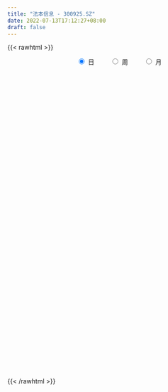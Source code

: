 ```yaml
---
title: "法本信息 - 300925.SZ"
date: 2022-07-13T17:12:27+08:00
draft: false
---
```

{{< rawhtml >}}
    <div style="text-align: center">
        <label style="padding: 1rem;"><input style="margin-right: .5rem" type="radio" name="period" value="D" checked onclick="period_change(this)">日</label>
        <label style="padding: 1rem;"><input style="margin-right: .5rem" type="radio" name="period" value="W" onclick="period_change(this)">周</label>
        <label style="padding: 1rem;"><input style="margin-right: .5rem" type="radio" name="period" value="M" onclick="period_change(this)">月</label>
    </div>
    <div id="chart" style="height: 700px;"></div> 
    <script type="text/javascript">
        const D_v = [207896.68,174817.12,148093.32,146045.21,165649.69,161108.95,150176.56,139137.5,108445.48,132037.61,100161.33,89205.32,120179.38,110803.03,100500.74,83157.66,73450.36,63884.73,59004.46,83730.38,90062.69,79339.69,71621.1,71728.54,57271.54,49380.94,49226.1,33245.66,37913.67,32388.9,42125.03,38982.48,42253.44,33109.61,24065.48,37296.5,38589.13,39607.46,24777.38,20858.02,27628.02,21598.95,38024.36,52899.05,54240.46,38709.6,31740.73,42705.75,23941.52,26447.12,29900.02,54252.5,37820.99,67567.23,46181.24,36465.46,29708.9,47194.31,35496.23,31283.47,38240.86,67479.76,42740.87,55737.25,50463.54,30950.82,28956.56,22575.37,21804.54,25069.6,16896.29,23294.7,27629.85,18425.0,20154.91,27046.75,13656.92,15040.49,13787.32,30206.22,15800.63,12204.84,12249.68,18734.75,13211.59,11597.52,16103.49,11303.65,22767.31,16037.0,20673.91,14384.1,13470.08,28335.27,23305.36,27908.78,24034.43,19356.02,22059.67,31735.79,22766.23,20660.29,28854.86,17201.53,32945.82,20774.18,80450.16,128494.94,148588.81,182882.13,128214.28,105859.19,97812.8,148048.11,143804.79,106037.55,92586.36,67436.59,71423.39,69164.38,89143.63,49835.66,38379.69,66922.3,45777.26,79552.86,64186.08,61814.45,59217.74,79361.58,47888.28,36988.89,26449.49,21540.68,42125.76,34445.0,71436.09,52763.13,35242.55,31370.76,30752.82,137239.99,207104.7,221593.45,162848.48,121630.95,134893.13,97024.18,93570.76,68677.55,96982.0,73741.74,106257.65,96053.12,66937.08,56590.32,41372.82,57562.02,45536.15,35106.53,46778.47,70161.35,73760.03,57550.5,54810.59,113260.3,87233.41,99490.92,69246.89,69170.35,110436.42,69424.5,61980.31,70260.51,52017.21,80097.7,62298.04,52563.59,47303.95,51294.4,33147.01,87034.75,64736.94,59597.49,79378.34,53235.06,70533.69,73066.11,84166.39,125189.6,70296.93,60555.98,107290.91,92774.01,64272.7,44483.15,66699.36,58617.71,52836.62,46737.3,36678.34,48482.08,30761.26,34144.37,114843.04,156916.32,199505.14,155229.34,152263.94,152351.9,138437.56,112755.12,83611.1,119594.66,77589.65,72996.35,155172.23,111159.75,86684.82,83003.68,51216.38,72112.34,96545.14,107683.27,66965.27,46716.22,42873.08,39376.21,40954.58,41337.77,29177.73,55621.39,51428.36,45071.28,59778.34,25719.68,23688.66,26649.87,41485.4,29258.67,31151.52,23226.68,27631.4,47131.06,32453.7,26551.39,33803.74,41595.01,46704.46,30014.91,21966.0,18771.98,36688.08,24263.34,46976.35,53058.98,65219.7,54882.45,82132.13,61044.41,63979.13,39008.11,47851.88,29634.66,21643.0,21401.83,31286.44,20951.54,25754.43,16548.89,15876.83,18815.66,20004.9,23551.41,34322.8,22151.8,23581.03,32433.51,16050.03,15776.3,13206.32,16047.01,26094.08,21546.11,18377.0,20928.31,21545.47,19919.83,23533.26,17288.22,25999.88,25569.21,36793.31,19241.76,17063.95,16328.59,13384.19,15127.4,13847.03,31913.58,87871.03,59839.69,68910.94,34353.59,22625.0,37940.87,69262.78,42753.26,25610.16,39890.75,28069.47,32034.92,17023.96,48652.23,24625.4,27616.35,19624.34,37597.96,47501.09,32206.9,27028.6,25947.25,20998.35,36548.93,28042.68,25164.06,27304.1,19003.95,15245.36,19316.78,20454.01,21979.44,19101.15,17170.34,20712.16,31589.94,21882.27,21365.81,21676.45,20280.68,22484.8,21384.67,24698.58,30248.48,20035.63,19925.05,21679.9,21851.02,19840.75,23543.03,23722.34,22014.81,42559.05,39317.37,45057.69,40629.33,44465.39,38536.06,39824.55,55154.73,72082.56,46258.94,37371.12,33940.67,42043.02,31882.12,32745.84,63551.75,44721.92,32338.53,15631.72]
const D_histogram = [0.0,-0.3771623932,-0.5342171184,-0.5349274915,-0.3923536186,0.1850836666,0.9807803185,1.2962479621,1.4686387256,0.8707963991,0.181388209,-0.1691153939,0.1729609686,0.3826128823,0.3665751544,0.0310334746,-0.1739034453,-0.4587862078,-0.5467778408,-0.3708477735,-0.7149794184,-0.8797537153,-0.8442480505,-1.0130851612,-1.165461701,-1.3555891717,-1.5831251552,-1.6813640178,-1.5855571458,-1.4882355704,-1.1868196753,-0.8631127442,-0.6387154697,-0.509845437,-0.3768823146,-0.202154337,-0.2154406134,-0.0352292144,0.0482123334,0.1354394606,0.1116680031,0.1616297986,0.2675822344,0.3494957822,0.4776219758,0.5094836753,0.4609464263,0.2556586348,0.1256746868,0.1036622787,0.1266294639,0.246495825,0.3813225309,0.6018284573,0.5880513544,0.5818890412,0.5475874945,0.6283014666,0.621641182,0.6127555406,0.4337038392,0.5284500153,0.5831433235,0.668524659,0.5967479594,0.4888587959,0.346922144,0.2515599911,0.2236388794,0.0921618315,0.0313717986,0.0633127698,0.0092436466,-0.0499728951,-0.1021776685,-0.2165793109,-0.2607275559,-0.3294095412,-0.3025420868,-0.2324593924,-0.2162918014,-0.1551378086,-0.103100952,-0.0024736891,0.0461203165,0.0849754545,0.029342086,0.0334828169,0.1079806023,0.1471205765,0.2140423444,0.2095037139,0.2250295284,0.2945624065,0.3508716352,0.397693713,0.4052142114,0.3542364304,0.3641845201,0.4135209262,0.3895662297,0.3844977751,0.2859952308,0.2266156236,0.1790375503,0.10456644,0.3328023015,0.9984220722,-0.2196438591,-0.7747773866,-1.1413541971,-1.4585504536,-1.5078635953,-1.2588065433,-1.0652200381,-0.9632612706,-0.9448567329,-0.854465553,-0.790030396,-0.7025978248,-0.7179665353,-0.6574808997,-0.5294254487,-0.3581429908,-0.2279179156,-0.0557054649,0.0688291449,0.2180599794,0.2678745009,0.3370323965,0.3111743693,0.2672517986,0.2602869893,0.2481786769,0.2897133256,0.3237421146,0.200573147,0.0506074388,-0.063735477,-0.1572695256,-0.1476218281,0.1524434306,0.6720662618,1.0293071922,1.1960504104,1.1815104028,1.0137624696,0.8681507426,0.7318572508,0.5794393322,0.430604218,0.2736047155,0.2371571834,0.1021408261,-0.0278229763,-0.1643361963,-0.2929564239,-0.2675440713,-0.229272415,-0.2233532764,-0.2796329509,-0.221338513,-0.2022726851,-0.1209028324,-0.0963694399,0.1027099921,0.193113923,0.2912713193,0.3559319896,0.3117955613,0.3708252645,0.3731533784,0.2757900118,0.2199728795,0.1715609566,0.1937549501,0.1603191093,0.0455396806,-0.022413764,-0.1505780608,-0.2028440726,-0.0977608178,-0.0556931886,0.0156367555,0.1111055284,0.1105088668,0.1286135611,0.0257333011,0.1471941243,0.206644702,0.254911632,0.2196673274,0.1283212841,0.1505357186,0.0790468223,0.0519494516,0.0680178008,-0.020043803,-0.1916843842,-0.2116322043,-0.21474597,-0.2634535191,-0.2463253149,-0.2163487717,-0.0677165442,0.1342478509,0.4149060742,0.6047853974,0.6785708006,0.7916007324,0.7817382568,0.7025189415,0.5842942574,0.3801172019,0.2212485292,0.1088129874,0.2736340051,0.2577166443,0.2334239641,0.0859223832,-0.0355412119,-0.0902021859,-0.0782235578,-0.2897694752,-0.4796947076,-0.6392754079,-0.6806694921,-0.6736212905,-0.6305773255,-0.6276942696,-0.5836097688,-0.4732003368,-0.3610287634,-0.333220332,-0.406850619,-0.4499288838,-0.4463233081,-0.3953981854,-0.4186907362,-0.4084686221,-0.3608906269,-0.3126300926,-0.2395938635,-0.1115534712,-0.0027204422,0.0692294777,0.122428554,0.0874168284,-0.0210310627,-0.0510735134,-0.0570850899,-0.0514183947,-0.0526517356,-0.0746178204,-0.0016817212,0.0158748954,0.1202941108,0.1540700866,0.2116459292,0.2838293457,0.1329085683,-0.0143093807,-0.1827271017,-0.2466971934,-0.2731946756,-0.248666279,-0.1743677858,-0.1419330443,-0.1313708901,-0.1379631979,-0.1278441456,-0.0851536289,-0.074507729,-0.0211555442,0.0753608197,0.1062701456,0.154184326,0.1179962261,0.1009219791,0.077985841,0.0836708432,0.1010627118,0.0646615607,-0.0017806515,-0.0727159467,-0.1521557894,-0.1973152407,-0.1983878768,-0.1489831733,-0.1525153511,-0.1695492654,-0.1063362241,-0.0067463189,0.0695953039,0.1214611881,0.145417774,0.1675248413,0.153746769,0.1478427377,0.1959861395,0.3056674552,0.367062933,0.4400874378,0.4370739516,0.3938594139,0.3529805704,0.4055251997,0.3100069307,0.241496334,0.0806355545,0.010539133,-0.0226299335,-0.055114006,-0.1708559224,-0.2685077808,-0.3758935047,-0.452261674,-0.6151972346,-0.63992953,-0.5599674204,-0.5155795552,-0.4123159259,-0.3053415558,-0.1849987874,-0.0864145952,-0.0026101871,0.0566943193,0.1133591199,0.1651405732,0.1909869052,0.1949583404,0.1998827148,0.2104342458,0.2202891355,0.2433667533,0.1689448802,0.1390367351,0.1159436915,0.1063648342,0.1176414758,0.1417688477,0.1685338321,0.2040993063,0.2485947623,0.2632412263,0.255258442,0.2067635261,0.2064231023,0.2051798681,0.1780794069,0.1511031481,0.1201690692,-0.4364791652,-0.7557530503,-0.9205494461,-1.0020360387,-0.9692287884,-0.8834404127,-0.7726717127,-0.6305079568,-0.4970179742,-0.3729149757,-0.2629039992,-0.1624261383,-0.0900512323,-0.0248395952,0.0274149433,0.0968262421,0.1284593597,0.1363773298,0.1586995024]
const D_fast = [0.0,-0.4714529915,-0.7620619963,-0.8965042422,-0.852018774,-0.2283105722,0.8125811594,1.4521107934,1.9916612384,1.6115180117,0.9674568738,0.5746744225,0.9599910271,1.2652961614,1.340902222,1.0131189109,0.7647061297,0.3651268153,0.1404407221,0.2236588459,-0.2992176536,-0.6839303793,-0.8594867271,-1.281595128,-1.7253370931,-2.2543618567,-2.877679129,-3.3962589961,-3.6968414106,-3.9715787278,-3.9668677514,-3.8589390065,-3.7942205993,-3.792811926,-3.7540693821,-3.6298799888,-3.6970264186,-3.5256223232,-3.4301276921,-3.3090406997,-3.3048951564,-3.2145259113,-3.0416779168,-2.8723904235,-2.6248587359,-2.4656261176,-2.39892676,-2.5402998929,-2.6388651691,-2.6349620075,-2.5803374564,-2.398847139,-2.1686898004,-1.7977267597,-1.6644910239,-1.5251810768,-1.4225857499,-1.1847964111,-1.0360464003,-0.8917431565,-0.9623688981,-0.7355102183,-0.5350310791,-0.2825185789,-0.2051082886,-0.1907827531,-0.2459888691,-0.2784610241,-0.250472416,-0.358909006,-0.4118560893,-0.3640869256,-0.4158451372,-0.4875549026,-0.5653040931,-0.7338505633,-0.8431806973,-0.9942150678,-1.0429831351,-1.0310152889,-1.0689206483,-1.0465511076,-1.020289489,-0.9202806484,-0.8601565636,-0.800057562,-0.848355409,-0.8358439739,-0.7343510379,-0.6584309195,-0.5379985656,-0.4901612676,-0.418378071,-0.2752045913,-0.1311774538,0.0150680523,0.1238921035,0.1614734301,0.2624676498,0.4151842875,0.4886211485,0.5796771376,0.552673401,0.5499476996,0.547129014,0.4987995137,0.8102359506,1.7254612393,0.4524843432,-0.296343531,-0.9482588907,-1.6300927606,-2.0563718011,-2.1220163849,-2.1947348892,-2.3335914394,-2.5514010849,-2.6746262933,-2.8076987353,-2.8959156202,-3.0907759646,-3.1946605539,-3.1989614651,-3.117214755,-3.0439691586,-2.8856830742,-2.7439411782,-2.5401953487,-2.4234122021,-2.2699962073,-2.2180606422,-2.1951702633,-2.1370633253,-2.0871269684,-1.9731639883,-1.8581996707,-1.9312253515,-2.0685392001,-2.1988159851,-2.3316674151,-2.3589251746,-2.0207490583,-1.3331096617,-0.7185419331,-0.2527861124,0.0280514807,0.1137441649,0.1851701236,0.2318409445,0.224282859,0.1830987993,0.0945004756,0.1173422394,0.0078610886,-0.1290584579,-0.306655727,-0.5085150606,-0.5499887258,-0.5690351732,-0.6189543537,-0.745142266,-0.7421824563,-0.7736847997,-0.722540655,-0.7220996226,-0.4973426926,-0.3586602809,-0.1876850548,-0.034041387,-0.000228925,0.1515070943,0.2471235528,0.2187076891,0.2178837767,0.2123620929,0.2829948239,0.2896387605,0.186244252,0.1126873664,-0.0531214456,-0.1560984756,-0.0754554253,-0.0473110933,0.0279280397,0.1511731948,0.1782037499,0.2284618344,0.1320148997,0.2902742539,0.4013860072,0.5133808452,0.5330533724,0.4737876502,0.5336360143,0.4819088236,0.4677988158,0.5008716152,0.4077990607,0.1882373834,0.1153815122,0.058581254,-0.0559896748,-0.1004427994,-0.1245534491,0.0071496424,0.2426760002,0.627060742,0.9681364145,1.2115645179,1.5224946329,1.7080667214,1.8044771416,1.8323260218,1.7231782668,1.6196217263,1.5343894314,1.7676189503,1.8161307507,1.8501940615,1.7241730763,1.5938241783,1.5166126579,1.5090353965,1.2250471102,0.9151982009,0.5957986486,0.3842371914,0.2228800704,0.108279704,-0.0457608075,-0.1475787489,-0.1554694011,-0.1335550185,-0.1890516702,-0.3643946119,-0.5199550976,-0.6279303489,-0.6758547726,-0.8038200074,-0.8957150488,-0.9383597104,-0.9682566992,-0.955118936,-0.8549669115,-0.746813993,-0.6575567037,-0.5737504889,-0.5869080074,-0.7006136642,-0.7434244932,-0.7637073422,-0.7708952456,-0.7852915204,-0.8259120603,-0.7533963914,-0.7318710509,-0.5973783078,-0.5250848104,-0.4145974856,-0.2714567326,-0.389150368,-0.5399456621,-0.7540451586,-0.8796895486,-0.9744856997,-1.0121238728,-0.9814173261,-0.9844658457,-1.006746414,-1.0478295213,-1.0696715053,-1.0482693959,-1.0562504282,-1.0081871295,-0.8928305607,-0.8353536984,-0.7488934365,-0.7555824799,-0.7474262321,-0.7508659099,-0.724263197,-0.6816056504,-0.7018414114,-0.7687287864,-0.8578430683,-0.9753218583,-1.0698101198,-1.1204797251,-1.1083208149,-1.1499818305,-1.2094030611,-1.1727740759,-1.0748707504,-0.9811303016,-0.8988991204,-0.838588091,-0.7745998134,-0.7499411934,-0.7188845403,-0.6217446036,-0.4356464241,-0.2824852131,-0.0994388487,0.0068161529,0.0620664687,0.1094327678,0.263358697,0.2453421607,0.2372056476,0.0965037566,0.0290421184,-0.0097844315,-0.0560470055,-0.2145029025,-0.379281706,-0.5806408062,-0.770074394,-1.0868092632,-1.2715239411,-1.3315536866,-1.4160607102,-1.4158760624,-1.3852370813,-1.3111440097,-1.2341634663,-1.151011605,-1.0775335188,-0.9925289382,-0.8994623416,-0.8258692833,-0.773158263,-0.7182632098,-0.6551031174,-0.5901759439,-0.5062566377,-0.5384422908,-0.5335912521,-0.5276983728,-0.5106860216,-0.469999011,-0.4104294272,-0.3415309848,-0.254940684,-0.1482965374,-0.0678397668,-0.0120079407,-0.008811975,0.0424533767,0.0925051095,0.1099245001,0.1207240283,0.1198322168,-0.545935809,-1.0541479567,-1.449081714,-1.7810773162,-1.9905772631,-2.1256489905,-2.2080482187,-2.223511452,-2.2142759629,-2.1834017084,-2.1391167316,-2.0792454053,-2.0293833075,-1.9703815692,-1.9112732948,-1.8176554354,-1.753907478,-1.7118951754,-1.6498981272]
const D_slow = [0.0,-0.0942905983,-0.2278448779,-0.3615767507,-0.4596651554,-0.4133942388,-0.1681991591,0.1558628314,0.5230225128,0.7407216126,0.7860686648,0.7437898164,0.7870300585,0.8826832791,0.9743270677,0.9820854363,0.938609575,0.823913023,0.6872185628,0.5945066195,0.4157617649,0.195823336,-0.0152386766,-0.2685099669,-0.5598753921,-0.8987726851,-1.2945539738,-1.7148949783,-2.1112842648,-2.4833431574,-2.7800480762,-2.9958262622,-3.1555051297,-3.2829664889,-3.3771870676,-3.4277256518,-3.4815858052,-3.4903931088,-3.4783400254,-3.4444801603,-3.4165631595,-3.3761557098,-3.3092601512,-3.2218862057,-3.1024807117,-2.9751097929,-2.8598731863,-2.7959585276,-2.7645398559,-2.7386242863,-2.7069669203,-2.645342964,-2.5500123313,-2.399555217,-2.2525423784,-2.1070701181,-1.9701732444,-1.8130978778,-1.6576875823,-1.5044986971,-1.3960727373,-1.2639602335,-1.1181744026,-0.9510432379,-0.801856248,-0.679641549,-0.592911013,-0.5300210153,-0.4741112954,-0.4510708375,-0.4432278879,-0.4273996954,-0.4250887838,-0.4375820076,-0.4631264247,-0.5172712524,-0.5824531414,-0.6648055267,-0.7404410484,-0.7985558965,-0.8526288468,-0.891413299,-0.917188537,-0.9178069593,-0.9062768801,-0.8850330165,-0.877697495,-0.8693267908,-0.8423316402,-0.8055514961,-0.75204091,-0.6996649815,-0.6434075994,-0.5697669978,-0.482049089,-0.3826256607,-0.2813221079,-0.1927630003,-0.1017168703,0.0016633613,0.0990549187,0.1951793625,0.2666781702,0.3233320761,0.3680914637,0.3942330737,0.477433649,0.7270391671,0.6721282023,0.4784338557,0.1930953064,-0.171542307,-0.5485082058,-0.8632098416,-1.1295148512,-1.3703301688,-1.606544352,-1.8201607403,-2.0176683393,-2.1933177955,-2.3728094293,-2.5371796542,-2.6695360164,-2.7590717641,-2.816051243,-2.8299776093,-2.812770323,-2.7582553282,-2.691286703,-2.6070286038,-2.5292350115,-2.4624220619,-2.3973503145,-2.3353056453,-2.2628773139,-2.1819417853,-2.1317984985,-2.1191466388,-2.1350805081,-2.1743978895,-2.2113033465,-2.1731924889,-2.0051759234,-1.7478491254,-1.4488365228,-1.1534589221,-0.9000183047,-0.682980619,-0.5000163063,-0.3551564733,-0.2475054187,-0.1791042399,-0.119814944,-0.0942797375,-0.1012354816,-0.1423195307,-0.2155586367,-0.2824446545,-0.3397627582,-0.3956010773,-0.4655093151,-0.5208439433,-0.5714121146,-0.6016378227,-0.6257301827,-0.6000526846,-0.5517742039,-0.4789563741,-0.3899733767,-0.3120244863,-0.2193181702,-0.1260298256,-0.0570823227,-0.0020891028,0.0408011364,0.0892398739,0.1293196512,0.1407045714,0.1351011304,0.0974566152,0.046745597,0.0223053925,0.0083820954,0.0122912843,0.0400676664,0.0676948831,0.0998482733,0.1062815986,0.1430801297,0.1947413052,0.2584692132,0.313386045,0.3454663661,0.3831002957,0.4028620013,0.4158493642,0.4328538144,0.4278428636,0.3799217676,0.3270137165,0.273327224,0.2074638442,0.1458825155,0.0917953226,0.0748661865,0.1084281493,0.2121546678,0.3633510172,0.5329937173,0.7308939004,0.9263284646,1.1019582,1.2480317644,1.3430610648,1.3983731971,1.425576444,1.4939849453,1.5584141063,1.6167700974,1.6382506932,1.6293653902,1.6068148437,1.5872589543,1.5148165855,1.3948929085,1.2350740566,1.0649066835,0.8965013609,0.7388570295,0.5819334621,0.4360310199,0.3177309357,0.2274737449,0.1441686619,0.0424560071,-0.0700262138,-0.1816070409,-0.2804565872,-0.3851292712,-0.4872464268,-0.5774690835,-0.6556266066,-0.7155250725,-0.7434134403,-0.7440935509,-0.7267861814,-0.6961790429,-0.6743248358,-0.6795826015,-0.6923509798,-0.7066222523,-0.719476851,-0.7326397849,-0.7512942399,-0.7517146702,-0.7477459464,-0.7176724187,-0.679154897,-0.6262434147,-0.5552860783,-0.5220589362,-0.5256362814,-0.5713180569,-0.6329923552,-0.7012910241,-0.7634575938,-0.8070495403,-0.8425328014,-0.8753755239,-0.9098663234,-0.9418273598,-0.963115767,-0.9817426992,-0.9870315853,-0.9681913804,-0.941623844,-0.9030777625,-0.873578706,-0.8483482112,-0.8288517509,-0.8079340401,-0.7826683622,-0.766502972,-0.7669481349,-0.7851271216,-0.8231660689,-0.8724948791,-0.9220918483,-0.9593376416,-0.9974664794,-1.0398537957,-1.0664378518,-1.0681244315,-1.0507256055,-1.0203603085,-0.984005865,-0.9421246547,-0.9036879624,-0.866727278,-0.8177307431,-0.7413138793,-0.6495481461,-0.5395262866,-0.4302577987,-0.3317929452,-0.2435478026,-0.1421665027,-0.06466477,-0.0042906865,0.0158682021,0.0185029854,0.012845502,-0.0009329995,-0.0436469801,-0.1107739253,-0.2047473015,-0.31781272,-0.4716120286,-0.6315944111,-0.7715862662,-0.900481155,-1.0035601365,-1.0798955255,-1.1261452223,-1.1477488711,-1.1484014179,-1.1342278381,-1.1058880581,-1.0646029148,-1.0168561885,-0.9681166034,-0.9181459247,-0.8655373632,-0.8104650793,-0.749623391,-0.707387171,-0.6726279872,-0.6436420643,-0.6170508558,-0.5876404868,-0.5521982749,-0.5100648169,-0.4590399903,-0.3968912997,-0.3310809931,-0.2672663827,-0.2155755011,-0.1639697256,-0.1126747585,-0.0681549068,-0.0303791198,-0.0003368525,-0.1094566438,-0.2983949064,-0.5285322679,-0.7790412776,-1.0213484747,-1.2422085778,-1.435376506,-1.5930034952,-1.7172579887,-1.8104867327,-1.8762127325,-1.916819267,-1.9393320751,-1.9455419739,-1.9386882381,-1.9144816776,-1.8823668377,-1.8482725052,-1.8085976296]
const D_data = [['2020-12-30', 36.0, 53.01, 36.0, 78.88],['2020-12-31', 46.0, 47.1, 45.52, 51.96],['2021-01-04', 47.0, 48.02, 46.0, 51.0],['2021-01-05', 45.0, 49.08, 43.15, 50.2],['2021-01-06', 47.3, 50.83, 46.2, 57.3],['2021-01-07', 49.5, 58.09, 49.1, 60.9],['2021-01-08', 57.51, 64.98, 54.7, 67.7],['2021-01-11', 64.08, 62.89, 61.0, 70.7],['2021-01-12', 62.88, 63.58, 59.88, 66.46],['2021-01-13', 62.3, 53.8, 53.51, 66.49],['2021-01-14', 52.43, 49.69, 49.13, 54.48],['2021-01-15', 49.0, 51.23, 47.3, 53.0],['2021-01-18', 50.38, 60.0, 50.0, 61.26],['2021-01-19', 58.51, 60.18, 57.45, 61.58],['2021-01-20', 60.86, 58.31, 55.58, 60.88],['2021-01-21', 56.52, 53.65, 53.51, 56.87],['2021-01-22', 52.66, 53.9, 52.16, 56.65],['2021-01-25', 52.4, 51.44, 50.05, 53.3],['2021-01-26', 51.0, 52.6, 50.61, 54.32],['2021-01-27', 51.8, 55.87, 51.5, 56.49],['2021-01-28', 54.73, 48.53, 48.0, 56.14],['2021-01-29', 48.56, 48.8, 44.87, 49.9],['2021-02-01', 47.55, 50.28, 47.55, 51.66],['2021-02-02', 50.0, 46.59, 46.5, 51.99],['2021-02-03', 46.0, 44.99, 44.01, 46.89],['2021-02-04', 45.7, 42.47, 42.1, 45.7],['2021-02-05', 42.21, 39.53, 39.5, 43.19],['2021-02-08', 39.06, 38.74, 38.41, 40.49],['2021-02-09', 38.87, 39.58, 38.38, 40.22],['2021-02-10', 39.28, 38.56, 38.01, 39.9],['2021-02-18', 39.01, 40.75, 39.01, 41.53],['2021-02-19', 40.3, 41.49, 39.66, 41.86],['2021-02-22', 41.65, 40.69, 40.46, 42.68],['2021-02-23', 40.25, 39.53, 38.41, 40.49],['2021-02-24', 39.67, 39.46, 38.81, 40.43],['2021-02-25', 39.85, 40.1, 39.15, 40.75],['2021-02-26', 39.0, 37.52, 37.44, 39.0],['2021-03-01', 37.56, 39.8, 37.56, 40.5],['2021-03-02', 39.82, 38.81, 38.31, 40.15],['2021-03-03', 38.55, 38.9, 38.47, 39.66],['2021-03-04', 38.59, 37.29, 37.04, 38.68],['2021-03-05', 36.98, 37.91, 36.78, 38.25],['2021-03-08', 38.01, 38.73, 38.01, 39.33],['2021-03-09', 38.92, 38.72, 36.5, 40.25],['2021-03-10', 39.2, 39.75, 38.9, 40.8],['2021-03-11', 39.17, 38.94, 37.5, 39.17],['2021-03-12', 38.9, 37.86, 37.83, 39.57],['2021-03-15', 37.33, 35.09, 35.0, 37.35],['2021-03-16', 35.26, 34.88, 34.3, 35.54],['2021-03-17', 34.5, 35.52, 34.0, 35.77],['2021-03-18', 35.5, 35.79, 34.82, 35.88],['2021-03-19', 35.27, 37.16, 35.03, 37.79],['2021-03-22', 36.99, 37.92, 36.82, 38.12],['2021-03-23', 37.78, 40.0, 37.37, 40.29],['2021-03-24', 39.01, 37.77, 37.41, 39.36],['2021-03-25', 37.2, 37.97, 37.2, 39.42],['2021-03-26', 37.53, 37.67, 37.27, 38.35],['2021-03-29', 37.77, 39.44, 37.33, 39.99],['2021-03-30', 38.83, 38.8, 37.89, 39.5],['2021-03-31', 38.61, 39.0, 38.36, 39.51],['2021-04-01', 38.59, 36.57, 36.1, 38.6],['2021-04-02', 36.69, 39.97, 36.21, 40.44],['2021-04-06', 40.16, 40.15, 39.15, 40.54],['2021-04-07', 39.72, 41.27, 39.48, 41.65],['2021-04-08', 40.88, 39.72, 39.55, 41.88],['2021-04-09', 39.31, 39.11, 38.77, 40.17],['2021-04-12', 39.1, 38.25, 38.15, 39.69],['2021-04-13', 38.05, 38.35, 37.6, 38.95],['2021-04-14', 38.2, 38.98, 37.81, 39.21],['2021-04-15', 38.88, 37.31, 37.06, 38.95],['2021-04-16', 37.41, 37.66, 37.12, 38.07],['2021-04-19', 37.69, 38.72, 37.37, 38.88],['2021-04-20', 38.7, 37.55, 37.5, 38.97],['2021-04-21', 37.35, 37.1, 36.67, 37.98],['2021-04-22', 37.27, 36.76, 36.42, 37.37],['2021-04-23', 36.76, 35.33, 35.02, 36.93],['2021-04-26', 35.43, 35.51, 35.12, 35.81],['2021-04-27', 35.51, 34.57, 34.35, 35.52],['2021-04-28', 34.57, 35.3, 34.18, 35.3],['2021-04-29', 36.4, 35.78, 35.77, 37.29],['2021-04-30', 35.2, 35.04, 34.5, 35.84],['2021-05-06', 34.8, 35.54, 34.8, 35.8],['2021-05-07', 35.4, 35.5, 35.2, 35.86],['2021-05-10', 35.9, 36.35, 35.61, 36.92],['2021-05-11', 35.85, 35.99, 35.58, 36.38],['2021-05-12', 36.1, 36.03, 35.55, 36.13],['2021-05-13', 35.73, 34.72, 34.66, 36.1],['2021-05-14', 34.72, 35.23, 34.61, 35.45],['2021-05-17', 35.24, 36.26, 34.66, 36.95],['2021-05-18', 35.65, 36.11, 35.65, 36.58],['2021-05-19', 36.13, 36.78, 35.76, 36.94],['2021-05-20', 36.55, 36.12, 35.81, 36.83],['2021-05-21', 36.13, 36.48, 36.12, 36.77],['2021-05-24', 36.94, 37.51, 36.07, 38.22],['2021-05-25', 37.3, 37.87, 37.14, 38.09],['2021-05-26', 37.65, 38.27, 37.51, 38.75],['2021-05-27', 38.13, 38.2, 37.91, 38.6],['2021-05-28', 37.98, 37.62, 37.43, 38.2],['2021-05-31', 37.46, 38.54, 37.41, 38.56],['2021-06-01', 38.68, 39.5, 38.3, 39.92],['2021-06-02', 39.13, 38.98, 38.92, 39.87],['2021-06-03', 39.4, 39.47, 39.0, 39.7],['2021-06-04', 38.85, 38.32, 37.61, 38.85],['2021-06-07', 38.25, 38.63, 38.19, 38.75],['2021-06-08', 39.08, 38.7, 38.67, 40.22],['2021-06-09', 39.03, 38.2, 37.9, 39.35],['2021-06-10', 38.55, 42.65, 38.2, 45.66],['2021-06-11', 43.12, 51.18, 42.8, 51.18],['2021-06-15', 27.8, 26.48, 25.87, 28.87],['2021-06-16', 26.1, 29.66, 25.8, 31.19],['2021-06-17', 28.02, 28.8, 27.18, 29.5],['2021-06-18', 27.97, 26.52, 26.5, 28.28],['2021-06-21', 26.41, 27.64, 26.41, 28.51],['2021-06-22', 27.74, 30.71, 26.76, 31.5],['2021-06-23', 30.05, 30.14, 28.88, 32.85],['2021-06-24', 30.0, 28.8, 28.58, 31.48],['2021-06-25', 28.43, 27.1, 26.92, 28.78],['2021-06-28', 27.1, 27.33, 26.56, 28.27],['2021-06-29', 27.05, 26.49, 26.44, 28.29],['2021-06-30', 26.01, 26.29, 25.6, 27.13],['2021-07-01', 26.29, 24.3, 24.24, 26.46],['2021-07-02', 24.59, 24.47, 24.08, 25.15],['2021-07-05', 24.56, 24.98, 24.4, 24.99],['2021-07-06', 24.81, 25.59, 24.28, 25.94],['2021-07-07', 25.08, 25.26, 24.83, 25.47],['2021-07-08', 25.27, 26.09, 24.58, 26.48],['2021-07-09', 25.71, 25.9, 25.61, 26.48],['2021-07-12', 25.9, 26.67, 25.73, 26.94],['2021-07-13', 26.75, 25.77, 25.57, 26.75],['2021-07-14', 25.78, 26.2, 24.89, 27.27],['2021-07-15', 25.8, 25.02, 24.9, 25.86],['2021-07-16', 25.22, 24.48, 24.35, 25.34],['2021-07-19', 24.24, 24.67, 24.12, 24.79],['2021-07-20', 24.4, 24.42, 24.22, 24.69],['2021-07-21', 24.49, 25.06, 24.49, 25.36],['2021-07-22', 24.6, 25.1, 24.56, 25.31],['2021-07-23', 24.98, 22.79, 22.76, 25.28],['2021-07-26', 22.82, 21.51, 20.86, 22.93],['2021-07-27', 21.75, 20.93, 20.78, 21.87],['2021-07-28', 20.9, 20.23, 19.8, 21.11],['2021-07-29', 20.35, 20.86, 20.35, 21.17],['2021-07-30', 20.96, 25.03, 20.65, 25.03],['2021-08-02', 25.83, 30.04, 25.0, 30.04],['2021-08-03', 30.1, 30.8, 28.17, 31.75],['2021-08-04', 29.0, 30.5, 28.58, 30.5],['2021-08-05', 30.0, 29.41, 29.0, 30.43],['2021-08-06', 29.49, 27.73, 26.67, 29.49],['2021-08-09', 28.56, 27.8, 26.68, 28.72],['2021-08-10', 27.8, 27.71, 27.0, 28.5],['2021-08-11', 27.15, 27.19, 26.5, 27.48],['2021-08-12', 27.26, 26.78, 26.66, 28.27],['2021-08-13', 26.98, 26.1, 25.92, 27.11],['2021-08-16', 26.36, 27.27, 25.83, 27.94],['2021-08-17', 27.33, 25.69, 25.5, 27.69],['2021-08-18', 25.6, 25.05, 24.68, 25.9],['2021-08-19', 25.0, 24.15, 24.01, 25.38],['2021-08-20', 24.02, 23.32, 23.15, 24.21],['2021-08-23', 23.32, 24.71, 23.32, 25.3],['2021-08-24', 24.78, 24.8, 24.23, 24.99],['2021-08-25', 24.71, 24.28, 23.91, 24.94],['2021-08-26', 24.47, 23.1, 22.53, 24.47],['2021-08-27', 23.31, 24.27, 22.7, 24.53],['2021-08-30', 24.27, 23.74, 23.58, 25.78],['2021-08-31', 23.61, 24.58, 23.2, 24.66],['2021-09-01', 24.58, 23.98, 23.44, 25.1],['2021-09-02', 24.59, 26.69, 24.16, 27.18],['2021-09-03', 25.79, 26.15, 25.24, 26.7],['2021-09-06', 26.02, 26.88, 25.73, 28.44],['2021-09-07', 26.5, 27.1, 26.28, 27.69],['2021-09-08', 27.05, 26.01, 25.88, 27.28],['2021-09-09', 26.33, 27.58, 25.89, 28.5],['2021-09-10', 27.09, 27.31, 26.51, 27.39],['2021-09-13', 27.23, 26.05, 25.95, 27.24],['2021-09-14', 26.14, 26.35, 25.88, 27.8],['2021-09-15', 25.81, 26.32, 25.5, 26.7],['2021-09-16', 26.1, 27.29, 25.8, 27.31],['2021-09-17', 27.8, 26.72, 26.52, 28.28],['2021-09-22', 25.98, 25.4, 25.03, 26.47],['2021-09-23', 25.6, 25.52, 24.65, 25.97],['2021-09-24', 25.48, 24.18, 23.91, 25.94],['2021-09-27', 24.66, 24.51, 23.55, 24.98],['2021-09-28', 24.96, 26.51, 24.13, 28.94],['2021-09-29', 26.19, 26.06, 25.64, 27.8],['2021-09-30', 26.06, 26.72, 25.67, 27.17],['2021-10-08', 26.87, 27.53, 26.73, 28.23],['2021-10-11', 27.6, 26.68, 26.66, 27.88],['2021-10-12', 26.25, 27.07, 26.03, 27.76],['2021-10-13', 27.09, 25.4, 24.83, 27.2],['2021-10-14', 25.1, 28.35, 24.78, 28.58],['2021-10-15', 27.36, 28.23, 27.11, 29.37],['2021-10-18', 28.22, 28.6, 27.71, 28.78],['2021-10-19', 28.1, 27.82, 27.52, 28.49],['2021-10-20', 28.68, 26.96, 26.96, 29.85],['2021-10-21', 27.23, 28.36, 26.6, 28.66],['2021-10-22', 27.91, 27.2, 27.02, 28.16],['2021-10-25', 27.04, 27.6, 26.26, 27.64],['2021-10-26', 27.49, 28.22, 27.12, 28.54],['2021-10-27', 28.19, 26.8, 26.4, 28.35],['2021-10-28', 26.68, 25.02, 25.02, 27.27],['2021-10-29', 25.27, 26.29, 25.27, 26.85],['2021-11-01', 26.34, 26.31, 25.96, 26.62],['2021-11-02', 26.14, 25.44, 25.32, 26.51],['2021-11-03', 25.5, 26.0, 25.45, 26.2],['2021-11-04', 26.0, 26.12, 25.82, 26.78],['2021-11-05', 26.11, 27.99, 26.01, 28.55],['2021-11-08', 29.01, 29.65, 28.31, 30.64],['2021-11-09', 29.6, 32.19, 29.45, 35.0],['2021-11-10', 31.7, 32.78, 31.2, 33.28],['2021-11-11', 32.25, 32.62, 31.75, 33.79],['2021-11-12', 32.96, 34.3, 32.77, 35.58],['2021-11-15', 33.81, 33.79, 33.52, 35.48],['2021-11-16', 33.5, 33.42, 32.94, 34.34],['2021-11-17', 33.21, 33.08, 32.36, 33.4],['2021-11-18', 33.4, 31.7, 31.06, 34.57],['2021-11-19', 31.2, 31.72, 30.79, 31.97],['2021-11-22', 31.99, 31.9, 30.79, 32.34],['2021-11-23', 32.21, 35.88, 31.43, 36.48],['2021-11-24', 35.5, 34.45, 34.22, 35.85],['2021-11-25', 34.51, 34.66, 34.0, 35.22],['2021-11-26', 34.6, 33.01, 32.52, 34.73],['2021-11-29', 32.19, 32.86, 32.04, 33.4],['2021-11-30', 33.0, 33.4, 32.56, 34.21],['2021-12-01', 33.26, 34.28, 32.9, 34.9],['2021-12-02', 34.1, 31.01, 31.0, 34.1],['2021-12-03', 31.08, 30.09, 30.0, 31.5],['2021-12-06', 30.15, 29.26, 29.01, 30.16],['2021-12-07', 29.49, 29.83, 28.95, 29.85],['2021-12-08', 30.0, 29.94, 29.41, 30.14],['2021-12-09', 29.91, 30.12, 29.31, 30.18],['2021-12-10', 29.99, 29.33, 29.11, 29.99],['2021-12-13', 29.56, 29.56, 29.23, 29.79],['2021-12-14', 29.51, 30.44, 29.29, 30.57],['2021-12-15', 30.24, 30.77, 30.01, 31.18],['2021-12-16', 30.77, 29.84, 29.6, 30.78],['2021-12-17', 29.62, 28.16, 27.8, 29.72],['2021-12-20', 27.81, 27.88, 27.58, 28.55],['2021-12-21', 27.92, 27.98, 27.87, 28.35],['2021-12-22', 28.15, 28.35, 27.88, 28.78],['2021-12-23', 28.18, 27.12, 27.11, 28.36],['2021-12-24', 27.12, 27.11, 26.56, 27.5],['2021-12-27', 26.96, 27.35, 25.6, 27.37],['2021-12-28', 27.21, 27.26, 27.11, 27.77],['2021-12-29', 27.27, 27.58, 26.59, 27.66],['2021-12-30', 27.46, 28.57, 27.33, 29.5],['2021-12-31', 28.41, 28.82, 28.16, 29.08],['2022-01-04', 28.9, 28.77, 28.3, 29.28],['2022-01-05', 28.77, 28.85, 28.42, 29.06],['2022-01-06', 27.96, 27.78, 26.69, 27.96],['2022-01-07', 27.8, 26.4, 26.39, 28.13],['2022-01-10', 26.19, 26.88, 25.89, 27.28],['2022-01-11', 26.88, 26.94, 26.54, 27.28],['2022-01-12', 26.95, 26.94, 26.85, 27.25],['2022-01-13', 27.03, 26.72, 26.5, 27.56],['2022-01-14', 26.51, 26.24, 26.24, 26.98],['2022-01-17', 26.41, 27.43, 26.41, 27.75],['2022-01-18', 27.39, 26.88, 26.77, 28.15],['2022-01-19', 26.72, 28.25, 26.46, 28.25],['2022-01-20', 28.0, 27.75, 27.01, 28.1],['2022-01-21', 27.4, 28.35, 27.23, 29.33],['2022-01-24', 28.03, 29.0, 27.95, 29.06],['2022-01-25', 28.78, 26.08, 26.0, 28.78],['2022-01-26', 26.07, 25.29, 24.57, 26.49],['2022-01-27', 25.13, 24.01, 23.2, 25.29],['2022-01-28', 24.0, 24.43, 23.88, 24.95],['2022-02-07', 25.02, 24.35, 24.07, 25.38],['2022-02-08', 24.34, 24.67, 23.73, 24.67],['2022-02-09', 24.63, 25.28, 24.52, 25.43],['2022-02-10', 25.28, 24.8, 24.6, 25.52],['2022-02-11', 25.0, 24.41, 24.02, 25.07],['2022-02-14', 24.3, 23.97, 23.78, 24.46],['2022-02-15', 24.0, 23.95, 23.68, 24.2],['2022-02-16', 24.09, 24.28, 24.02, 24.52],['2022-02-17', 24.01, 23.82, 23.76, 24.39],['2022-02-18', 23.8, 24.35, 23.79, 24.5],['2022-02-21', 24.35, 25.18, 24.35, 25.48],['2022-02-22', 25.01, 24.64, 24.47, 25.15],['2022-02-23', 24.66, 25.04, 24.37, 25.18],['2022-02-24', 24.9, 24.0, 23.66, 25.19],['2022-02-25', 24.5, 24.06, 23.97, 24.52],['2022-02-28', 24.18, 23.83, 23.65, 24.39],['2022-03-01', 23.83, 24.09, 23.7, 24.14],['2022-03-02', 24.09, 24.26, 23.81, 24.26],['2022-03-03', 24.41, 23.49, 23.4, 24.49],['2022-03-04', 23.24, 22.75, 22.72, 23.64],['2022-03-07', 22.6, 22.18, 22.0, 22.84],['2022-03-08', 22.38, 21.46, 21.28, 22.42],['2022-03-09', 21.73, 21.29, 20.22, 21.94],['2022-03-10', 21.8, 21.43, 21.3, 21.99],['2022-03-11', 21.19, 21.92, 20.91, 21.98],['2022-03-14', 21.7, 21.12, 21.11, 22.16],['2022-03-15', 20.91, 20.62, 20.62, 21.36],['2022-03-16', 20.88, 21.49, 20.52, 21.5],['2022-03-17', 21.56, 22.19, 21.56, 22.62],['2022-03-18', 22.25, 22.25, 22.05, 22.49],['2022-03-21', 22.33, 22.22, 21.95, 22.43],['2022-03-22', 22.24, 22.04, 21.88, 22.33],['2022-03-23', 22.17, 22.13, 21.8, 22.28],['2022-03-24', 22.0, 21.7, 21.6, 22.08],['2022-03-25', 21.8, 21.74, 21.71, 22.17],['2022-03-28', 21.74, 22.55, 21.25, 22.8],['2022-03-29', 22.45, 23.84, 22.22, 24.28],['2022-03-30', 24.18, 23.87, 23.66, 24.99],['2022-03-31', 24.0, 24.62, 23.69, 24.88],['2022-04-01', 24.6, 24.14, 23.73, 24.6],['2022-04-06', 23.78, 23.79, 23.65, 24.44],['2022-04-07', 23.79, 23.85, 23.18, 24.27],['2022-04-08', 23.78, 25.33, 23.55, 25.7],['2022-04-11', 24.84, 23.63, 23.2, 24.98],['2022-04-12', 23.62, 23.74, 23.06, 23.95],['2022-04-13', 23.7, 22.09, 21.86, 23.74],['2022-04-14', 22.37, 22.64, 22.31, 23.21],['2022-04-15', 22.48, 22.82, 22.48, 23.55],['2022-04-18', 22.82, 22.62, 21.82, 22.85],['2022-04-19', 22.53, 21.08, 20.8, 22.53],['2022-04-20', 21.11, 20.54, 20.43, 21.37],['2022-04-21', 20.37, 19.58, 19.52, 20.68],['2022-04-22', 19.6, 19.1, 18.73, 19.8],['2022-04-25', 18.84, 16.88, 16.8, 18.85],['2022-04-26', 17.9, 17.52, 17.2, 18.8],['2022-04-27', 17.2, 18.4, 17.0, 18.48],['2022-04-28', 18.1, 17.74, 17.5, 18.36],['2022-04-29', 17.98, 18.37, 17.85, 18.5],['2022-05-05', 18.18, 18.55, 18.1, 18.88],['2022-05-06', 18.0, 18.98, 17.87, 19.73],['2022-05-09', 19.4, 19.03, 18.97, 19.65],['2022-05-10', 18.61, 19.14, 18.61, 19.44],['2022-05-11', 19.3, 19.08, 19.08, 19.74],['2022-05-12', 19.1, 19.27, 19.0, 19.47],['2022-05-13', 19.3, 19.46, 19.19, 19.54],['2022-05-16', 19.57, 19.34, 19.2, 19.57],['2022-05-17', 19.45, 19.16, 18.83, 19.45],['2022-05-18', 19.2, 19.22, 19.1, 19.58],['2022-05-19', 18.85, 19.37, 18.75, 19.38],['2022-05-20', 19.35, 19.47, 19.26, 19.58],['2022-05-23', 19.65, 19.8, 19.55, 19.95],['2022-05-24', 19.82, 18.5, 18.5, 19.82],['2022-05-25', 18.45, 18.8, 18.45, 18.99],['2022-05-26', 19.0, 18.75, 18.0, 19.18],['2022-05-27', 18.7, 18.83, 18.67, 19.18],['2022-05-30', 18.95, 19.1, 18.65, 19.14],['2022-05-31', 19.13, 19.38, 18.75, 19.63],['2022-06-01', 19.2, 19.6, 19.07, 19.74],['2022-06-02', 19.6, 19.96, 19.3, 20.1],['2022-06-06', 19.84, 20.41, 19.84, 20.57],['2022-06-07', 20.44, 20.35, 20.15, 20.65],['2022-06-08', 20.4, 20.25, 19.86, 20.75],['2022-06-09', 20.26, 19.74, 19.52, 20.26],['2022-06-10', 19.9, 20.35, 19.75, 20.38],['2022-06-13', 20.34, 20.48, 20.08, 20.64],['2022-06-14', 20.32, 20.22, 19.54, 20.33],['2022-06-15', 20.26, 20.2, 20.07, 20.6],['2022-06-16', 20.11, 20.1, 20.1, 20.37],['2022-06-17', 11.78, 11.78, 11.57, 11.95],['2022-06-20', 11.9, 11.87, 11.76, 12.1],['2022-06-21', 11.9, 11.76, 11.61, 12.04],['2022-06-22', 11.79, 11.27, 11.27, 11.85],['2022-06-23', 11.48, 11.65, 11.39, 11.7],['2022-06-24', 11.8, 11.73, 11.66, 11.9],['2022-06-27', 11.69, 11.72, 11.59, 11.85],['2022-06-28', 11.75, 12.02, 11.62, 12.08],['2022-06-29', 11.98, 11.97, 11.85, 12.27],['2022-06-30', 12.05, 11.95, 11.86, 12.07],['2022-07-01', 11.88, 11.89, 11.82, 12.08],['2022-07-04', 11.93, 11.9, 11.7, 11.95],['2022-07-05', 11.79, 11.64, 11.46, 12.01],['2022-07-06', 11.73, 11.6, 11.47, 11.85],['2022-07-07', 11.6, 11.48, 11.43, 11.75],['2022-07-08', 11.46, 11.8, 11.45, 12.08],['2022-07-11', 11.8, 11.42, 11.27, 11.88],['2022-07-12', 11.39, 11.07, 11.0, 11.39],['2022-07-13', 11.09, 11.19, 11.01, 11.24]]
const W_v = [382713.8,771073.73,568987.24,488091.17,376021.95,299228.22,103548.23,81107.51,175314.16,134469.83,215614.2,177246.91,217743.82,219694.63,179892.48,115302.36,116551.21,88491.58,24454.52,70951.0,87332.4,122939.86,126076.84,279866.63,565544.4099999999,588289.61,347003.65,294818.19,285270.94,195997.02,287369.25,848070.71,429996.23,367210.99,255144.52,386614.83,417769.08,326653.77,151161.94,244516.19,79378.34,406190.85,395190.53,269374.14,264909.09,816266.64,531988.0900000001,509016.83,394522.4,211257.86,241077.1,146802.28,161594.36,148654.6,131704.31,302269.61,241518.19,121037.24,94797.69,128539.17,92669.82,104303.87,124892.38,75751.16,282888.83,129828.65,168358.56,137542.28,170281.8,57547.28,114760.15,98021.72,117226.63,88848.73,113740.08,131679.98,208005.84,250691.9,204163.4,92692.17]
const W_histogram = [0.0,1.1410598291,0.9163441985,0.8931644401,0.4996196329,-0.3726909349,-0.9688185971,-1.1094931452,-1.3951372336,-1.4752466721,-1.4470488912,-1.3906277821,-1.2390856302,-0.9188097965,-0.7091340126,-0.6158079102,-0.6550558358,-0.6436601139,-0.5517890378,-0.4596228583,-0.2740527946,-0.0460621964,0.16859034,1.1392689376,0.1358900769,-0.4417428633,-0.9260939148,-1.0653767326,-1.1605281642,-1.2376165932,-1.0457181819,-0.6635441336,-0.4569613303,-0.4436139357,-0.3130314721,-0.0557497977,0.2216357041,0.3848948248,0.3427417303,0.4974625282,0.6559309717,0.7999262468,0.815073798,0.754468434,0.8144041599,1.2390940145,1.2999785691,1.3736567858,1.1796882818,0.9632895535,0.7158152002,0.4678628938,0.4076794831,0.2038447569,0.0644208391,0.1173964691,-0.0969007451,-0.2183758405,-0.2773588889,-0.3081270496,-0.3839894808,-0.4526316247,-0.4380897688,-0.4247804439,-0.22626378,0.001227012,-0.0011753698,-0.2247610966,-0.383932435,-0.4079953288,-0.3534798429,-0.2817593926,-0.2438542033,-0.1156177592,0.0155526443,-0.4301558882,-0.6693692759,-0.7516882089,-0.7455946092,-0.7158910077]
const W_fast = [0.0,1.4263247863,1.4306952054,1.630806557,1.3621666581,0.3966833565,-0.441648955,-0.8596967893,-1.4941251862,-1.9430462927,-2.2766107346,-2.567846571,-2.7260758267,-2.6355024421,-2.6031101614,-2.6637360365,-2.8667479211,-3.0162672276,-3.062343411,-3.085082946,-2.9680260809,-2.7515510319,-2.4947509104,-1.2392550784,-2.20866142,-2.8967300759,-3.6126046061,-4.0182316072,-4.4035150797,-4.790007657,-4.8595387913,-4.6432507763,-4.5509083056,-4.6484643949,-4.5961397994,-4.3527955744,-4.0200011466,-3.7605183197,-3.7169859816,-3.4378995517,-3.1154483653,-2.7714715284,-2.5525555277,-2.4245437833,-2.1610070173,-1.4265436592,-1.0406644622,-0.6235720491,-0.5226184827,-0.4981948226,-0.5667153758,-0.6977019588,-0.6559654987,-0.8088390356,-0.9321577437,-0.8498329965,-1.0883553968,-1.2644244524,-1.3927472231,-1.5005471462,-1.6724069476,-1.8542069977,-1.949187584,-2.04207337,-1.9001226511,-1.6723251061,-1.6750213303,-1.9547973313,-2.2099517784,-2.3360135045,-2.3698679793,-2.3685873771,-2.3916457387,-2.2923137343,-2.1572551698,-2.7105026743,-3.117058381,-3.3872993662,-3.5676044189,-3.7168735693]
const W_slow = [0.0,0.2852649573,0.5143510069,0.7376421169,0.8625470252,0.7693742914,0.5271696421,0.2497963558,-0.0989879526,-0.4677996206,-0.8295618434,-1.1772187889,-1.4869901965,-1.7166926456,-1.8939761488,-2.0479281263,-2.2116920852,-2.3726071137,-2.5105543732,-2.6254600877,-2.6939732864,-2.7054888355,-2.6633412505,-2.3785240161,-2.3445514968,-2.4549872127,-2.6865106913,-2.9528548745,-3.2429869155,-3.5523910638,-3.8138206093,-3.9797066427,-4.0939469753,-4.2048504592,-4.2831083273,-4.2970457767,-4.2416368507,-4.1454131445,-4.0597277119,-3.9353620799,-3.7713793369,-3.5713977752,-3.3676293257,-3.1790122173,-2.9754111773,-2.6656376736,-2.3406430314,-1.9972288349,-1.7023067645,-1.4614843761,-1.282530576,-1.1655648526,-1.0636449818,-1.0126837926,-0.9965785828,-0.9672294655,-0.9914546518,-1.0460486119,-1.1153883341,-1.1924200966,-1.2884174668,-1.4015753729,-1.5110978151,-1.6172929261,-1.6738588711,-1.6735521181,-1.6738459606,-1.7300362347,-1.8260193434,-1.9280181757,-2.0163881364,-2.0868279845,-2.1477915353,-2.1766959751,-2.1728078141,-2.2803467861,-2.4476891051,-2.6356111573,-2.8220098096,-3.0009825616]
const W_data = [['2020-12-31', 36.0, 47.1, 36.0, 78.88],['2021-01-08', 47.0, 64.98, 43.15, 67.7],['2021-01-15', 64.08, 51.23, 47.3, 70.7],['2021-01-22', 50.38, 53.9, 50.0, 61.58],['2021-01-29', 52.4, 48.8, 44.87, 56.49],['2021-02-05', 47.55, 39.53, 39.5, 51.99],['2021-02-10', 39.06, 38.56, 38.01, 40.49],['2021-02-19', 39.01, 41.49, 39.01, 41.86],['2021-02-26', 41.65, 37.52, 37.44, 42.68],['2021-03-05', 37.56, 37.91, 36.78, 40.5],['2021-03-12', 38.01, 37.86, 36.5, 40.8],['2021-03-19', 37.33, 37.16, 34.0, 37.79],['2021-03-26', 36.99, 37.67, 36.82, 40.29],['2021-04-02', 37.77, 39.97, 36.1, 40.44],['2021-04-09', 40.16, 39.11, 38.77, 41.88],['2021-04-16', 39.1, 37.66, 37.06, 39.69],['2021-04-23', 37.69, 35.33, 35.02, 38.97],['2021-04-30', 35.43, 35.04, 34.18, 37.29],['2021-05-07', 34.8, 35.5, 34.8, 35.86],['2021-05-14', 35.9, 35.23, 34.61, 36.92],['2021-05-21', 35.24, 36.48, 34.66, 36.95],['2021-05-28', 36.94, 37.62, 36.07, 38.75],['2021-06-04', 37.46, 38.32, 37.41, 39.92],['2021-06-11', 38.25, 51.18, 37.9, 51.18],['2021-06-18', 27.8, 26.52, 25.8, 31.19],['2021-06-25', 26.41, 27.1, 26.41, 32.85],['2021-07-02', 27.1, 24.47, 24.08, 28.29],['2021-07-09', 24.56, 25.9, 24.28, 26.48],['2021-07-16', 25.9, 24.48, 24.35, 27.27],['2021-07-23', 24.24, 22.79, 22.76, 25.36],['2021-07-30', 22.82, 25.03, 19.8, 25.03],['2021-08-06', 25.83, 27.73, 25.0, 31.75],['2021-08-13', 28.56, 26.1, 25.92, 28.72],['2021-08-20', 26.36, 23.32, 23.15, 27.94],['2021-08-27', 23.32, 24.27, 22.53, 25.3],['2021-09-03', 24.27, 26.15, 23.2, 27.18],['2021-09-10', 26.02, 27.31, 25.73, 28.5],['2021-09-17', 27.23, 26.72, 25.5, 28.28],['2021-09-24', 25.98, 24.18, 23.91, 26.47],['2021-09-30', 24.66, 26.72, 23.55, 28.94],['2021-10-08', 26.87, 27.53, 26.73, 28.23],['2021-10-15', 27.6, 28.23, 24.78, 29.37],['2021-10-22', 28.22, 27.2, 26.6, 29.85],['2021-10-29', 27.04, 26.29, 25.02, 28.54],['2021-11-05', 26.34, 27.99, 25.32, 28.55],['2021-11-12', 29.01, 34.3, 28.31, 35.58],['2021-11-19', 33.81, 31.72, 30.79, 35.48],['2021-11-26', 31.99, 33.01, 30.79, 36.48],['2021-12-03', 32.19, 30.09, 30.0, 34.9],['2021-12-10', 30.15, 29.33, 28.95, 30.18],['2021-12-17', 29.56, 28.16, 27.8, 31.18],['2021-12-24', 27.81, 27.11, 26.56, 28.78],['2021-12-31', 26.96, 28.82, 25.6, 29.5],['2022-01-07', 28.9, 26.4, 26.39, 29.28],['2022-01-14', 26.19, 26.24, 25.89, 27.56],['2022-01-21', 26.41, 28.35, 26.41, 29.33],['2022-01-28', 28.03, 24.43, 23.2, 29.06],['2022-02-11', 25.02, 24.41, 23.73, 25.52],['2022-02-18', 24.3, 24.35, 23.68, 24.52],['2022-02-25', 24.35, 24.06, 23.66, 25.48],['2022-03-04', 24.18, 22.75, 22.72, 24.49],['2022-03-11', 22.6, 21.92, 20.22, 22.84],['2022-03-18', 21.7, 22.25, 20.52, 22.62],['2022-03-25', 22.33, 21.74, 21.6, 22.43],['2022-04-01', 21.74, 24.14, 21.25, 24.99],['2022-04-08', 23.78, 25.33, 23.18, 25.7],['2022-04-15', 24.84, 22.82, 21.86, 24.98],['2022-04-22', 22.82, 19.1, 18.73, 22.85],['2022-04-29', 18.84, 18.37, 16.8, 18.85],['2022-05-06', 18.18, 18.98, 17.87, 19.73],['2022-05-13', 19.4, 19.46, 18.61, 19.74],['2022-05-20', 19.57, 19.47, 18.75, 19.58],['2022-05-27', 19.65, 18.83, 18.0, 19.95],['2022-06-02', 18.95, 19.96, 18.65, 20.1],['2022-06-10', 19.84, 20.35, 19.52, 20.75],['2022-06-17', 20.34, 11.78, 11.57, 20.64],['2022-06-24', 11.9, 11.73, 11.27, 12.1],['2022-07-01', 11.69, 11.89, 11.59, 12.27],['2022-07-08', 11.93, 11.8, 11.43, 12.08],['2022-07-15', 11.8, 11.19, 11.0, 11.88]]
const M_v = [382713.8,2204174.0899999999,659198.1199999999,859048.7699999998,605958.2499999998,327737.45,1745742.1800000002,1202434.6900000002,2031732.9800000002,1395405.28,1150133.8600000003,2245509.3700000001,1031925.2800000003,824146.7100000001,360150.4,630376.1700000002,640364.88,430321.26,712829.9299999999,334226.6899999999]
const M_histogram = [0.0,0.1084900285,-0.5493082686,-0.837352994,-1.2238031579,-1.172804521,-1.8527500297,-2.2496143835,-2.3914250347,-2.1952007267,-1.9563971473,-1.2177799736,-0.9478617778,-0.9715788543,-0.9340141718,-0.7691731127,-0.9807221795,-0.95154403,-1.3094646132,-1.4626000419]
const M_fast = [0.0,0.1356125356,-0.6595128286,-1.1568958026,-1.8492967559,-2.0914992492,-3.2346322653,-4.1939002151,-4.9335671249,-5.2861429986,-5.536438706,-5.1022665257,-5.0693137744,-5.3359255644,-5.5318644248,-5.559316644,-6.0160462556,-6.2247541136,-6.9100408501,-7.4288262893]
const M_slow = [0.0,0.0271225071,-0.11020456,-0.3195428085,-0.625493598,-0.9186947282,-1.3818822357,-1.9442858315,-2.5421420902,-3.0909422719,-3.5800415587,-3.8844865521,-4.1214519966,-4.3643467101,-4.5978502531,-4.7901435312,-5.0353240761,-5.2732100836,-5.6005762369,-5.9662262474]
const M_data = [['2020-12-31', 36.0, 47.1, 36.0, 78.88],['2021-01-29', 47.0, 48.8, 43.15, 70.7],['2021-02-26', 47.55, 37.52, 37.44, 51.99],['2021-03-31', 37.56, 39.0, 34.0, 40.8],['2021-04-30', 38.59, 35.04, 34.18, 41.88],['2021-05-31', 34.8, 38.54, 34.61, 38.75],['2021-06-30', 38.68, 26.29, 25.6, 51.18],['2021-07-30', 26.29, 25.03, 19.8, 27.27],['2021-08-31', 25.83, 24.58, 22.53, 31.75],['2021-09-30', 24.58, 26.72, 23.44, 28.94],['2021-10-29', 26.87, 26.29, 24.78, 29.85],['2021-11-30', 26.34, 33.4, 25.32, 36.48],['2021-12-31', 33.26, 28.82, 25.6, 34.9],['2022-01-28', 28.9, 24.43, 23.2, 29.33],['2022-02-28', 25.02, 23.83, 23.65, 25.52],['2022-03-31', 23.83, 24.62, 20.22, 24.99],['2022-04-29', 24.6, 18.37, 16.8, 25.7],['2022-05-31', 18.18, 19.38, 17.87, 19.95],['2022-06-30', 19.2, 11.95, 11.27, 20.75],['2022-07-29', 11.88, 11.19, 11.0, 12.08]]
        const D_a = [null,null,null,43.15,null,null,null,70.7,null,null,null,47.3,null,null,null,null,null,null,null,56.49,null,null,null,null,null,null,null,null,null,38.01,null,null,null,null,null,40.75,null,null,null,null,null,36.78,null,null,null,null,null,null,null,null,null,null,null,40.29,null,null,null,null,null,null,36.1,null,null,null,41.88,null,null,null,null,null,null,null,null,null,null,null,null,null,34.18,null,null,null,null,36.92,null,null,null,34.61,null,null,null,null,null,null,null,null,null,null,null,null,null,null,null,null,null,null,null,51.18,null,null,null,null,null,null,null,null,null,null,null,null,null,24.08,null,null,null,null,null,26.94,null,null,null,null,null,null,null,null,null,null,null,19.8,null,null,null,31.75,null,null,null,null,null,null,null,null,null,null,null,null,null,null,null,null,22.53,null,null,null,null,null,null,null,null,null,28.5,null,null,null,null,null,null,null,null,null,23.55,null,null,null,null,null,null,null,null,29.37,null,null,null,null,null,null,null,null,25.02,null,null,null,null,null,null,null,null,null,null,35.58,null,null,null,null,30.79,null,null,null,null,null,null,null,34.9,null,null,null,28.95,null,null,null,null,null,31.18,null,null,null,null,null,null,null,25.6,null,null,null,null,null,null,null,null,null,null,null,null,null,null,null,null,null,29.33,null,null,null,null,null,null,null,null,null,null,null,23.68,null,null,null,25.48,null,null,null,null,null,null,null,null,null,null,null,20.22,null,null,null,null,null,22.62,null,null,null,null,21.6,null,null,null,null,null,null,null,null,25.7,null,null,null,null,null,null,null,null,null,null,16.8,null,null,null,null,null,null,null,null,19.74,null,null,null,null,null,null,null,null,null,null,18.0,null,null,null,null,null,null,null,20.75,null,null,null,null,null,null,null,null,null,11.27,null,null,null,null,12.27,null,null,null,null,null,11.43,null,null,null,null]
const W_a = [null,null,70.7,null,null,null,null,null,null,null,null,34.0,null,null,null,null,null,null,null,null,null,null,null,51.18,null,null,null,null,null,null,19.8,null,null,null,null,null,null,null,null,null,null,null,null,null,null,null,null,36.48,null,null,null,null,null,null,null,null,null,null,null,null,null,null,null,null,null,null,null,null,16.8,null,null,null,null,null,20.75,null,null,null,null,null]
const M_a = [null,null,null,null,null,null,null,19.8,null,null,null,null,null,null,null,null,null,null,null,null]
        const D_b = [[{ coord: ['2021-01-05', 56.49] }, { coord: ['2021-01-27', 47.3] }],[{ coord: ['2021-02-10', 40.29] }, { coord: ['2021-04-08', 38.01] }],[{ coord: ['2021-04-28', 36.92] }, { coord: ['2021-06-11', 34.61] }],[{ coord: ['2021-07-02', 26.94] }, { coord: ['2021-10-28', 24.08] }],[{ coord: ['2021-11-12', 34.9] }, { coord: ['2021-12-15', 30.79] }],[{ coord: ['2022-03-09', 22.62] }, { coord: ['2022-04-08', 21.6] }],[{ coord: ['2022-04-25', 19.74] }, { coord: ['2022-06-08', 18.0] }]]
const W_b = [[{ coord: ['2021-01-15', 51.18] }, { coord: ['2021-11-26', 34.0] }]]
const M_b = []
    </script>
{{< /rawhtml >}}